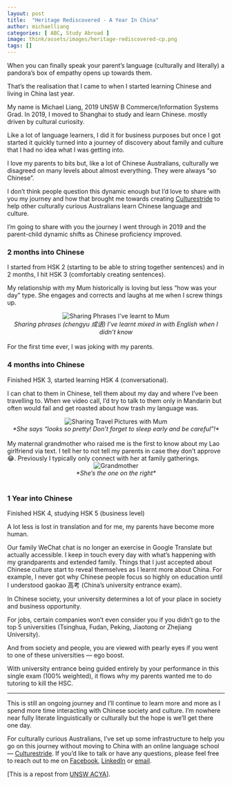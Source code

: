 ```yaml
---
layout: post
title:  "Heritage Rediscovered - A Year In China"
author: michaelliang
categories: [ ABC, Study Abroad ]
image: think/assets/images/heritage-rediscovered-cp.png
tags: []
---
```

When you can finally speak your parent’s language (culturally and literally) a pandora’s box of empathy opens up towards them.

That’s the realisation that I came to when I started learning Chinese and living in China last year.

My name is Michael Liang, 2019 UNSW B Commerce/Information Systems Grad. In 2019, I moved to Shanghai to study and learn Chinese. mostly driven by cultural curiosity.

Like a lot of language learners, I did it for business purposes but once I got started it quickly turned into a journey of discovery about family and culture that I had no idea what I was getting into.

I love my parents to bits but, like a lot of Chinese Australians, culturally we disagreed on many levels about almost everything. They were always “so Chinese”.

I don’t think people question this dynamic enough but I’d love to share with you my journey and how that brought me towards creating [Culturestride](https://culturestride.com) to help other culturally curious Australians learn Chinese language and culture.

I’m going to share with you the journey I went through in 2019 and the parent-child dynamic shifts as Chinese proficiency improved.

### 2 months into Chinese

I started from HSK 2 (starting to be able to string together sentences) and in 2 months, I hit HSK 3 (comfortably creating sentences).

My relationship with my Mum historically is loving but less “how was your day” type. She engages and corrects and laughs at me when I screw things up.

<div style="text-align:center">
<img src="../../think/assets/images/sharingphrases.png" alt="Sharing Phrases I've learnt to Mum"/>
</div>

<div style="text-align:center"><i>Sharing phrases (chengyu 成语) I’ve learnt mixed in with English when I didn’t know</i></div>
<br>
For the first time ever, I was joking with my parents.

### 4 months into Chinese

Finished HSK 3, started learning HSK 4 (conversational).

I can chat to them in Chinese, tell them about my day and where I’ve been travelling to. When we video call, I’d try to talk to them only in Mandarin but often would fail and get roasted about how trash my language was.

<div style="text-align:center">
<img src="../../think/assets/images/travelpicsformum.png" alt="Sharing Travel Pictures with Mum"/>
</div>

<div style="text-align:center"><i>*She says “looks so pretty! Don’t forget to sleep early and be careful”!*</i></div>
<br>
My maternal grandmother who raised me is the first to know about my Lao girlfriend via text. I tell her to not tell my parents in case they don’t approve 😂.
Previously I typically only connect with her at family gatherings.

<div style="text-align:center">
<img src="../../think/assets/images/grandmother.png" alt="Grandmother"/>
</div>

<div style="text-align:center"><i>*She’s the one on the right*</i></div>
<br>

### 1 Year into Chinese

Finished HSK 4, studying HSK 5 (business level)

A lot less is lost in translation and for me, my parents have become more human.

Our family WeChat chat is no longer an exercise in Google Translate but actually accessible. I keep in touch every day with what’s happening with my grandparents and extended family.
Things that I just accepted about Chinese culture start to reveal themselves as I learnt more about China. For example, I never got why Chinese people focus so highly on education until I understood gaokao 高考 (China’s university entrance exam).

In Chinese society, your university determines a lot of your place in society and business opportunity. 

For jobs, certain companies won’t even consider you if you didn’t go to the top 5 universities (Tsinghua, Fudan, Peking, Jiaotong or Zhejiang University).

And from society and people, you are viewed with pearly eyes if you went to one of these universities — ego boost.

With university entrance being guided entirely by your performance in this single exam (100% weighted), it flows why my parents wanted me to do tutoring to kill the HSC.

---

This is still an ongoing journey and I’ll continue to learn more and more as I spend more time interacting with Chinese society and culture. I’m nowhere near fully literate linguistically or culturally but the hope is we’ll get there one day.

For culturally curious Australians, I’ve set up some infrastructure to help you go on this journey without moving to China with an online language school — [Culturestride](https://culturestride.com). If you’d like to talk or have any questions, please feel free to reach out to me on [Facebook](https://www.facebook.com/michaelliangaustralia), [LinkedIn](https://www.linkedin.com/in/michaelliang15/) or [email](mailto:michael@culturestride.com).

[This is a repost from [UNSW ACYA](https://www.facebook.com/acyaunsw/)].
